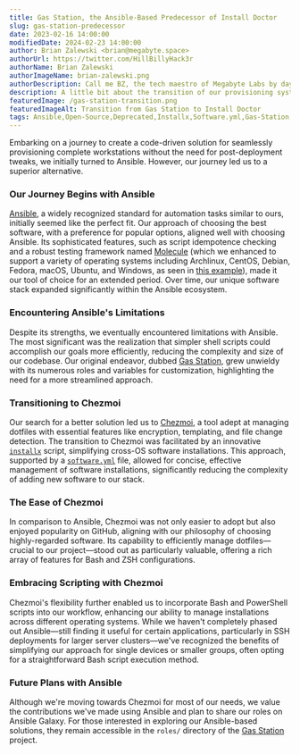 ```yaml
---
title: Gas Station, the Ansible-Based Predecessor of Install Doctor
slug: gas-station-predecessor
date: 2023-02-16 14:00:00
modifiedDate: 2024-02-23 14:00:00
author: Brian Zalewski <brian@megabyte.space>
authorUrl: https://twitter.com/HillBillyHack3r
authorName: Brian Zalewski
authorImageName: brian-zalewski.png
authorDescription: Call me BZ, the tech maestro of Megabyte Labs by day, gym enthusiast, party animal, and ball game champion by night. Always up for a quirky chat about AI, deities, or time-hopping. Plotting world betterment one inspiration at a time.
description: A little bit about the transition of our provisioning system from Ansible to Chezmoi
featuredImage: /gas-station-transition.png
featuredImageAlt: Transition from Gas Station to Install Doctor
tags: Ansible,Open-Source,Deprecated,Installx,Software.yml,Gas-Station,Chezmoi
---
```


Embarking on a journey to create a code-driven solution for seamlessly provisioning complete workstations without the need for post-deployment tweaks, we initially turned to Ansible. However, our journey led us to a superior alternative.

### Our Journey Begins with Ansible

[Ansible](https://www.ansible.com/), a widely recognized standard for automation tasks similar to ours, initially seemed like the perfect fit. Our approach of choosing the best software, with a preference for popular options, aligned well with choosing Ansible. Its sophisticated features, such as script idempotence checking and a robust testing framework named [Molecule](https://github.com/ansible-community/molecule) (which we enhanced to support a variety of operating systems including Archlinux, CentOS, Debian, Fedora, macOS, Ubuntu, and Windows, as seen in [this example](https://github.com/megabyte-labs/ansible-androidstudio/tree/master/molecule)), made it our tool of choice for an extended period. Over time, our unique software stack expanded significantly within the Ansible ecosystem.

### Encountering Ansible's Limitations

Despite its strengths, we eventually encountered limitations with Ansible. The most significant was the realization that simpler shell scripts could accomplish our goals more efficiently, reducing the complexity and size of our codebase. Our original endeavor, dubbed [Gas Station](https://github.com/megabyte-labs/gas-station), grew unwieldy with its numerous roles and variables for customization, highlighting the need for a more streamlined approach.

### Transitioning to Chezmoi

Our search for a better solution led us to [Chezmoi](https://www.chezmoi.io/), a tool adept at managing dotfiles with essential features like encryption, templating, and file change detection. The transition to Chezmoi was facilitated by an innovative [`installx`](https://github.com/megabyte-labs/install.doctor/blob/master/home/dot_local/bin/executable_installx) script, simplifying cross-OS software installations. This approach, supported by a [`software.yml`](https://github.com/megabyte-labs/install.doctor/blob/master/software.yml) file, allowed for concise, effective management of software installations, significantly reducing the complexity of adding new software to our stack.

### The Ease of Chezmoi

In comparison to Ansible, Chezmoi was not only easier to adopt but also enjoyed popularity on GitHub, aligning with our philosophy of choosing highly-regarded software. Its capability to efficiently manage dotfiles—crucial to our project—stood out as particularly valuable, offering a rich array of features for Bash and ZSH configurations.

### Embracing Scripting with Chezmoi

Chezmoi's flexibility further enabled us to incorporate Bash and PowerShell scripts into our workflow, enhancing our ability to manage installations across different operating systems. While we haven't completely phased out Ansible—still finding it useful for certain applications, particularly in SSH deployments for larger server clusters—we've recognized the benefits of simplifying our approach for single devices or smaller groups, often opting for a straightforward Bash script execution method.

### Future Plans with Ansible

Although we're moving towards Chezmoi for most of our needs, we value the contributions we've made using Ansible and plan to share our roles on Ansible Galaxy. For those interested in exploring our Ansible-based solutions, they remain accessible in the `roles/` directory of the [Gas Station](https://github.com/megabyte-labs/Gas-Station/tree/master/roles) project.
